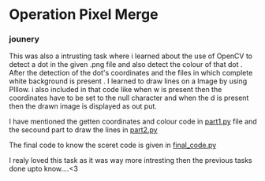 # Operation Pixel Merge

### jounery

This was also a intrusting task where i learned about the use of OpenCV to detect a dot in the given .png file and also detect the colour of that dot .<br>
After the detection of the dot's coordinates and the files in which complete white background is present .
I learned to draw lines on a Image by using PIllow. i also included in that code like when w is present then the coordinates have to be set to the null character and when the  d is present then the drawn image is displayed as out put.

I have mentioned the getten coordinates and colour code in [part1.py](https://github.com/neeraj-madhavarapu/amfoss-tasks/blob/main/task-10/code/part1.py) file and the secound part to draw the lines in [part2.py](https://github.com/neeraj-madhavarapu/amfoss-tasks/blob/main/task-10/code/part2.py)

The final code to know the sceret code is given in [final_code.py](https://github.com/neeraj-madhavarapu/amfoss-tasks/blob/main/task-10/code/final_code.py)

I realy loved this task as it was way more intresting then the previous tasks done upto know....<3
